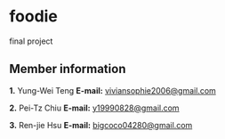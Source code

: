 # foodie
final project
## Member information

__1.__ Yung-Wei Teng
__E-mail:__ viviansophie2006@gmail.com

__2.__ Pei-Tz Chiu
__E-mail:__ y19990828@gmail.com

__3.__ Ren-jie Hsu
__E-mail:__ bigcoco04280@gmail.com


